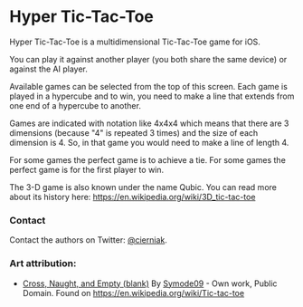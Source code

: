 # Hyper Tic-Tac-Toe

Hyper Tic-Tac-Toe is a multidimensional Tic-Tac-Toe game for iOS.

You can play it against another player (you both share the same device) or against the AI player.

Available games can be selected from the top of this screen. Each game is played in a hypercube
and to win, you need to make a line that extends from one end of a hypercube to another.

Games are indicated with notation like 4x4x4 which means that there are 3 dimensions
(because "4" is repeated 3 times) and the size of each dimension is 4. So, in that
game you would need to make a line of length 4.

For some games the perfect game is to achieve a tie. For some games the perfect game is for
the first player to win.

The 3-D game is also known under the name Qubic. You can read more about its history here:
https://en.wikipedia.org/wiki/3D_tic-tac-toe

### Contact

Contact the authors on Twitter: [@cierniak](https://twitter.com/cierniak).

### Art attribution:
- [Cross, Naught, and Empty (blank)](https://commons.wikimedia.org/w/index.php?curid=2064271)
By [Symode09](https://commons.wikimedia.org/wiki/User:Symode09) - Own work, Public Domain.
Found on https://en.wikipedia.org/wiki/Tic-tac-toe
